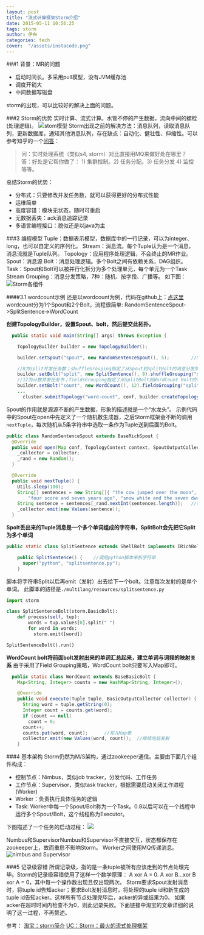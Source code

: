 ```yaml
---
layout: post
title: "流式计算框架Storm介绍"
date: 2015-05-11 10:56:25
tags: storm
author: 伊布
categories: tech
cover:  "/assets/instacode.png"
---
```



###1 背景：MR的问题
- 启动时间长。多采用pull模型，没有JVM缓存池
- 调度开销大
- 中间数据写磁盘

storm的出现，可以比较好的解决上面的问题。

###2 Storm的优势
实时计算、流式计算。水管不停的产生数据，流向中间的螺栓(处理逻辑)。
![stom模型](http://tech.uc.cn/wp-content/uploads/2013/09/topology%E4%BE%8B%E5%AD%902.jpg)
Storm出现之前的解决方法：消息队列，读取消息队列，更新数据库，通知其他消息队列，存在缺点：自动化、健壮性、伸缩性。可以参考知乎的一个[问答](http://www.zhihu.com/question/20028515)：
> 问：实时处理系统（类似s4, storm）对比直接用MQ来做好处在哪里？
> 答：好处是它帮你做了： 1) 集群控制。2) 任务分配。3) 任务分发 4) 监控 等等。

总结Storm的优势：

- 分布式：只要修改并发任务数，就可以获得更好的分布式性能
- 运维简单
- 高度容错：模块无状态，随时可重启
- 无数据丢失：ack消息追踪记录
- 多语言编程接口：貌似还是以java为主

###3 编程模型
Tuple：数据表示模型，数据库中的一行记录，可以为integer、long，也可以自定义的序列化。
Stream：消息流。每个Tuple认为是一个消息，消息流就是Tuple队列。
Topology：应用程序处理逻辑，不会终止的MR作业。
Spout：消息源
Bolt：消息处理逻辑。多个Bolt之间有依赖关系，DAG组织。
Task：Spout和Bolt可以被并行化拆分为多个处理单元，每个单元为一个Task
Stream Grouping：消息分发策略，7种：随机、按字段、广播等。
如下图：
![Storm各组件](http://7xir15.com1.z0.glb.clouddn.com/storm组件.PNG)

####3.1 wordcount示例
还是以wordcount为例，代码在github上：[点这里](https://github.com/apache/storm/tree/master/examples/storm-starter)
wordcount分为1个Spout和2个Bolt，流程很简单:
RandomSentenceSpout->SplitSentence->WordCount

**创建TopologyBuilder，设置Spout、bolt，然后提交此拓扑。**

```java
  public static void main(String[] args) throws Exception {

    TopologyBuilder builder = new TopologyBuilder();

    builder.setSpout("spout", new RandomSentenceSpout(), 5);		//5为并发消息源任务数

	//8为Split并发任务数；shuffleGrouping指定了从Spout到SplitBolt的消息分发策略：随机
    builder.setBolt("split", new SplitSentence(), 8).shuffleGrouping("spout");
    //12为计数并发任务书；fieldsGrouping指定了从SplitBolt到WordCount Bolt的消息分发策略：按字段分组，保证同一单词分配到同一task
    builder.setBolt("count", new WordCount(), 12).fieldsGrouping("split", new Fields("word"));
    ...
      cluster.submitTopology("word-count", conf, builder.createTopology());
```

Spout的作用就是源源不断的产生数据，形象的描述就是一个“水龙头”。
示例代码中的Spout在open中先定义了一个随机数生成器，之后Storm框架会不断的调用`nextTuple`，每次随机从5条字符串中选取一条作为Tuple送到后面的Bolt。

```java
public class RandomSentenceSpout extends BaseRichSpout {
  @Override
  public void open(Map conf, TopologyContext context, SpoutOutputCollector collector) {
    _collector = collector;
    _rand = new Random();
  }

  @Override
  public void nextTuple() {
    Utils.sleep(100);
    String[] sentences = new String[]{ "the cow jumped over the moon", "an apple a day keeps the doctor away",
        "four score and seven years ago", "snow white and the seven dwarfs", "i am at two with nature" };
    String sentence = sentences[_rand.nextInt(sentences.length)];	//随机抽取一条字符串
    _collector.emit(new Values(sentence));
  }
```

**Spolt丢出来的Tuple消息是一个多个单词组成的字符串，SplitBolt会先把它Split为多个单词**

```java
public static class SplitSentence extends ShellBolt implements IRichBolt {

    public SplitSentence() {	//调用python脚本来拆字符串
      super("python", "splitsentence.py");
    }
```

脚本将字符串Split以后再emit（发射）出去给下一个bolt。注意每次发射的是单个单词。
此脚本的路径是`./multilang/resources/splitsentence.py`

```python
import storm

class SplitSentenceBolt(storm.BasicBolt):
    def process(self, tup):
        words = tup.values[0].split(" ")
        for word in words:
          storm.emit([word])

SplitSentenceBolt().run()
```

**WordCount bolt将前面bolt发射出来的单词汇总起来，建立单词与词频的映射关系**
由于采用了Field Grouping策略，WordCount bolt只要写入Map即可。

```java
  public static class WordCount extends BaseBasicBolt {
    Map<String, Integer> counts = new HashMap<String, Integer>();

    @Override
    public void execute(Tuple tuple, BasicOutputCollector collector) {
      String word = tuple.getString(0);
      Integer count = counts.get(word);
      if (count == null)
        count = 0;
      count++;
      counts.put(word, count);		//写入Map表
      collector.emit(new Values(word, count));	//继续向后发射
    }
```

###4 基本架构
Storm仍然为M/S架构，通过zookeeper通信。主要由下面几个组件构成：

- 控制节点：Nimbus，类似job tracker，分发代码、工作任务
- 工作节点：Supervisor，类似task tracker，根据需要启动关闭工作进程(Worker)
- Worker：负责执行具体任务的逻辑
- Task: Worker中每一个Spout/Bolt称为一个Task。0.8以后可以在一个线程中运行多个Spout/Bolt，这个线程称为Executor。

下图描述了一个任务的启动过程：
![](http://tech.uc.cn/wp-content/uploads/2013/09/%E6%8F%90%E4%BA%A42.jpg)

Numbus和SupervisorNumbus和Supervisor不直接交互，状态都保存在zookeeper上，故而重启不影响Storm。
Worker之间使用MQ传递消息。
![nimbus and Supervisor](http://tech.uc.cn/wp-content/uploads/2013/09/%E6%95%B0%E6%8D%AE%E6%B5%81%E5%9B%BE.png)

###5 记录级容错
所谓记录级，指的是一条tuple被所有应该走到的节点处理完毕。Storm的记录级容错使用了这样一个数学原理：
A xor A = 0.
A xor B…xor B xor A = 0，其中每一个操作数出现且仅出现两次。
Storm要求Spout发射消息时，将tuple id告知acker；要求Bolt发射消息时，将处理的tuple id和新生成的tuple id告知acker。这样所有节点处理完毕后，acker的异或结果为0。
如果acker在超时时间内检查不为0，则此记录失败。下面链接中淘宝的文章详细的说明了这一过程，不再赘述。

参考：
[淘宝：storm简介](http://www.searchtb.com/2012/09/introduction-to-storm.html)
[UC：Storm：最火的流式处理框架](http://tech.uc.cn/?p=2159)
